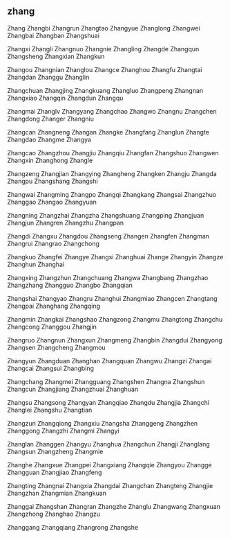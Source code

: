 zhang
---

Zhang Zhangbi Zhangrun Zhangtao Zhangyue Zhanglong Zhangwei Zhangbai Zhangban Zhangshuai

Zhangxi Zhangli Zhangnuo Zhangnie Zhangling Zhangde Zhangqun Zhangsheng Zhangxian Zhangkun

Zhangou Zhangnian Zhanglou Zhangce Zhanghou Zhangfu Zhangtai Zhangdan Zhanggu Zhanglin

Zhangchuan Zhangjing Zhangkuang Zhangluo Zhangpeng Zhangnan Zhangxiao Zhangqin Zhangdun Zhangqu

Zhangmai Zhanglv Zhangyang Zhangchao Zhangwo Zhangnu Zhangchen Zhangdong Zhanger Zhangniu

Zhangcan Zhangneng Zhangan Zhangke Zhangfang Zhanglun Zhangte Zhangdao Zhangme Zhangya

Zhangcao Zhangzhou Zhangjiu Zhangqiu Zhangfan Zhangshuo Zhangwen Zhangxin Zhanghong Zhangle

Zhangzeng Zhangjian Zhangying Zhangheng Zhangken Zhangju Zhangda Zhangpu Zhangshang Zhangshi

Zhangwai Zhangming Zhangpo Zhangqi Zhangkang Zhangsai Zhangzhuo Zhanggao Zhangao Zhangyuan

Zhangning Zhangzhai Zhangzha Zhangshuang Zhangping Zhangjuan Zhangjun Zhangren Zhangzhu Zhangpan

Zhangdi Zhangxu Zhangdou Zhangseng Zhangen Zhangfen Zhangman Zhangrui Zhangrao Zhangchong

Zhangkuo Zhangfei Zhangye Zhangsi Zhanghuai Zhange Zhangyin Zhangze Zhanghun Zhanghai

Zhangxing Zhangzhun Zhangchuang Zhangwa Zhangbang Zhangzhao Zhangzhang Zhangguo Zhangbo   Zhangqian

Zhangshai Zhangyao Zhangru Zhanghui Zhangmiao Zhangcen Zhangtang Zhangpai Zhanghang Zhangqing

Zhangmin Zhangkai Zhangshao Zhangzong Zhangmu Zhangtong Zhangchu Zhangcong Zhanggou Zhangjin

Zhangruo Zhangnun Zhangxun Zhangmeng Zhangbin Zhangdui Zhangyong Zhangsen Zhangcheng Zhangmou

Zhangyun Zhangduan Zhanghan Zhangquan Zhangwu Zhangzi Zhangai Zhangcai Zhangsui Zhangbing

Zhangchang Zhangmei Zhangguang Zhangshen Zhangna Zhangshun Zhangcun Zhangjiang Zhangzhuai Zhanghuan

Zhangsu Zhangsong Zhangyan Zhangqiao Zhangdu Zhangjia Zhangchi Zhanglei Zhangshu Zhangtian

Zhangzun Zhangqiong Zhangxiu Zhangsha Zhanggeng Zhangzhen Zhanggong Zhangzhi Zhangmi Zhangyi

Zhanglan Zhanggen Zhangyu Zhanghua Zhangchun Zhangji Zhanglang Zhangsun Zhangzheng Zhangmie

Zhanghe Zhangxue Zhangpei Zhangxiang Zhangqie Zhangyou Zhangge Zhangguan Zhangjiao Zhangfeng

Zhangting Zhangnai Zhangxia Zhangdai Zhangchan Zhangteng Zhangjie Zhangzhan Zhangmian Zhangkuan

Zhanggai Zhangshan Zhangran Zhangzhe Zhanglu Zhangwang Zhangxuan Zhangzhong Zhanghao Zhangzu

Zhanggang Zhangqiang Zhangrong Zhangshe 